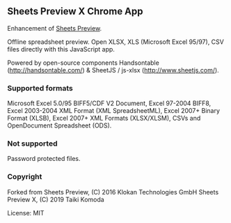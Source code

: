 ## Sheets Preview X Chrome App

Enhancement of [Sheets Preview](https://github.com/klokantech/sheets-preview).

Offline spreadsheet preview. Open XLSX, XLS (Microsoft Excel 95/97), CSV files directly with this JavaScript app.

Powered by open-source components Handsontable (http://handsontable.com/) & SheetJS / js-xlsx (http://www.sheetjs.com/).

### Supported formats

Microsoft Excel 5.0/95 BIFF5/CDF V2 Document, Excel 97-2004 BIFF8, Excel 2003-2004 XML Format (XML SpreadsheetML), Excel 2007+ Binary Format (XLSB), Excel 2007+ XML Formats (XLSX/XLSM), CSVs and OpenDocument Spreadsheet (ODS).

### Not supported

Password protected files.

### Copyright

Forked from Sheets Preview, (C) 2016 Klokan Technologies GmbH
Sheets Preview X, (C) 2019 Taiki Komoda

License: MIT
